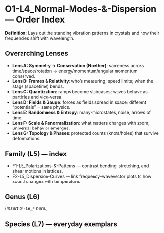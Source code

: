 # O1-L4_Normal-Modes-&-Dispersion — Order Index
**Definition:** Lays out the standing vibration patterns in crystals and how their frequencies shift with wavelength.

## Overarching Lenses

- **Lens A: Symmetry -> Conservation (Noether)**: sameness across time/space/rotation → energy/momentum/angular momentum conserved.
- **Lens B: Frames & Relativity**: who’s measuring; speed limits; when the stage (spacetime) bends.
- **Lens C: Quantization**: ramps become staircases; waves behave as particles and vice-versa.
- **Lens D: Fields & Gauge**: forces as fields spread in space; different “potentials” = same physics.
- **Lens E: Randomness & Entropy**: many-microstates, noise, arrows of time.
- **Lens F: Scale & Renormalization**: what matters changes with zoom; universal behavior emerges.
- **Lens G: Topology & Phases**: protected counts (knots/holes) that survive deformations.

## Family (L5) — index
- F1-L5_Polarizations-&-Patterns — contrast bending, stretching, and shear motions in lattices.
- F2-L5_Dispersion-Curves — link frequency–wavevector plots to how sound changes with temperature.

## Genus (L6)
_(Insert `G*-L6_*` here.)_
## Species (L7) — everyday exemplars
